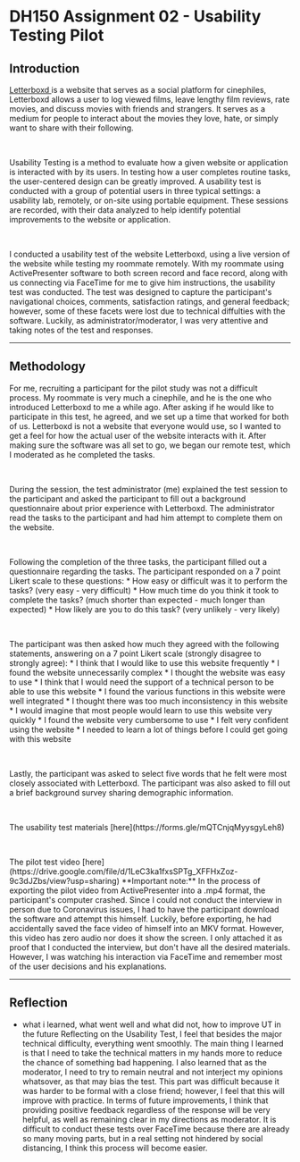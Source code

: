 # DH150 Assignment 02 - Usability Testing Pilot

## Introduction
<a href="http://letterboxd.com" target="_blank"> Letterboxd </a> is a website that serves as a social platform for cinephiles, Letterboxd allows a user to log viewed films, leave lengthy film reviews, rate movies, and discuss movies with friends and strangers. It serves as a medium for people to interact about the movies they love, hate, or simply want to share with their following. 
<p>&nbsp;</p>
Usability Testing is a method to evaluate how a given website or application is interacted with by its users. In testing how a user completes routine tasks, the user-centered design can be greatly improved. A usability test is conducted with a group of potential users in three typical settings: a usability lab, remotely, or on-site using portable equipment. These sessions are recorded, with their data analyzed to help identify potential improvements to the website or application. 
<p>&nbsp;</p>
I conducted a usability test of the website Letterboxd, using a live version of the website while testing my roommate remotely. With my roommate using ActivePresenter software to both screen record and face record, along with us connecting via FaceTime for me to give him instructions, the usability test was conducted. The test was designed to capture the participant's navigational choices, comments, satisfaction ratings, and general feedback; however, some of these facets were lost due to technical diffulties with the software. Luckily, as administrator/moderator, I was very attentive and taking notes of the test and responses. 

---

## Methodology
For me, recruiting a participant for the pilot study was not a difficult process. My roommate is very much a cinephile, and he is the one who introduced Letterboxd to me a while ago. After asking if he would like to participate in this test, he agreed, and we set up a time that worked for both of us. Letterboxd is not a website that everyone would use, so I wanted to get a feel for how the actual user of the website interacts with it. After making sure the software was all set to go, we began our remote test, which I moderated as he completed the tasks. 
<p>&nbsp;</p>
During the session, the test administrator (me) explained the test session to the participant and asked the participant to fill out a background questionnaire about prior experience with Letterboxd. The administrator read the tasks to the participant and had him attempt to complete them on the website. 
<p>&nbsp;</p>
Following the completion of the three tasks, the participant filled out a questionnaire regarding the tasks. The participant responded on a 7 point Likert scale to these questions:
* How easy or difficult was it to perform the tasks? (very easy - very difficult)
* How much time do you think it took to complete the tasks? (much shorter than expected - much longer than expected)
* How likely are you to do this task? (very unlikely - very likely)
<p>&nbsp;</p>
The participant was then asked how much they agreed with the following statements, answering on a 7 point Likert scale (strongly disagree to strongly agree):
* I think that I would like to use this website frequently
* I found the website unnecessarily complex
* I thought the website was easy to use
* I think that I would need the support of a technical person to be able to use this website
* I found the various functions in this website were well integrated
* I thought there was too much inconsistency in this website
* I would imagine that most people would learn to use this website very quickly
* I found the website very cumbersome to use
* I felt very confident using the website
* I needed to learn a lot of things before I could get going with this website
<p>&nbsp;</p>
Lastly, the participant was asked to select five words that he felt were most closely associated with Letterboxd. The participant was also asked to fill out a brief background survey sharing demographic information. 
<p>&nbsp;</p>
The usability test materials [here](https://forms.gle/mQTCnjqMyysgyLeh8)
<p>&nbsp;</p>
The pilot test video [here](https://drive.google.com/file/d/1LeC3ka1fxsSPTg_XFFHxZoz-9c3dJZbs/view?usp=sharing)
**Important note:** In the process of exporting the pilot video from ActivePresenter into a .mp4 format, the participant's computer crashed. Since I could not conduct the interview in person due to Coronavirus issues, I had to have the participant download the software and attempt this himself. Luckily, before exporting, he had accidentally saved the face video of himself into an MKV format. However, this video has zero audio nor does it show the screen. I only attached it as proof that I conducted the interview, but don't have all the desired materials. However, I was watching his interaction via FaceTime and remember most of the user decisions and his explanations. 

--- 

## Reflection
- what i learned, what went well and what did not, how to improve UT in the future
Reflecting on the Usability Test, I feel that besides the major technical difficulty, everything went smoothly. The main thing I learned is that I need to take the technical matters in my hands more to reduce the chance of something bad happening. I also learned that as the moderator, I need to try to remain neutral and not interject my opinions whatsover, as that may bias the test. This part was difficult because it was harder to be formal with a close friend; however, I feel that this will improve with practice. 
In terms of future improvements, I think that providing positive feedback regardless of the response will be very helpful, as well as remaining clear in my directions as moderator. It is difficult to conduct these tests over FaceTime because there are already so many moving parts, but in a real setting not hindered by social distancing, I think this process will become easier. 
